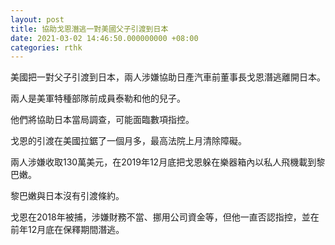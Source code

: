 ```yaml
---
layout: post
title: 協助戈恩潛逃一對美國父子引渡到日本
date: 2021-03-02 14:46:50.000000000 +08:00
categories: rthk
---
```


美國把一對父子引渡到日本，兩人涉嫌協助日產汽車前董事長戈恩潛逃離開日本。

兩人是美軍特種部隊前成員泰勒和他的兒子。

他們將協助日本當局調查，可能面臨數項指控。

戈恩的引渡在美國拉鋸了一個月多，最高法院上月清除障礙。

兩人涉嫌收取130萬美元，在2019年12月底把戈恩躲在樂器箱內以私人飛機載到黎巴嫩。

黎巴嫩與日本沒有引渡條約。

戈恩在2018年被捕，涉嫌財務不當、挪用公司資金等，但他一直否認指控，並在前年12月底在保釋期間潛逃。
